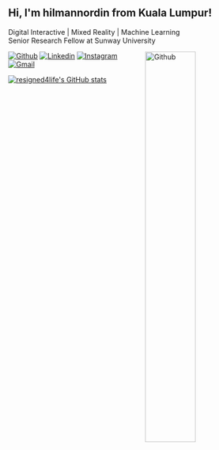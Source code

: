 <!-- Your title -->
## Hi, I'm hilmannordin from Kuala Lumpur!
Digital Interactive | Mixed Reality | Machine Learning\
Senior Research Fellow at Sunway University

<img width="45%" align="right" alt="Github" src="https://raw.githubusercontent.com/onimur/.github/master/.resources/git-header.svg" />

<!-- Your badges
You can use the website to generate badges: https://shields.io/
-->

[![Github](https://img.shields.io/badge/-Github-000?style=flat&logo=Github&logoColor=white)](https://github.com/resigned4life)
[![Linkedin](https://img.shields.io/badge/-LinkedIn-blue?style=flat&logo=Linkedin&logoColor=white)](https://www.linkedin.com/in/hilman-nordin-57434735/)
[![Instagram](https://img.shields.io/badge/-Instagram-c13584?style=flat&labelColor=c13584&logo=instagram&logoColor=white)](https://www.instagram.com/nordinhilman/)
[![Gmail](https://img.shields.io/badge/-Gmail-c14438?style=flat&logo=Gmail&logoColor=white)](mailto:hilmannordin@gmail.com@gmail.com)


[![resigned4life's GitHub stats](https://github-readme-stats.vercel.app/api?username=resigned4life)](https://github.com/resigned4life/)

